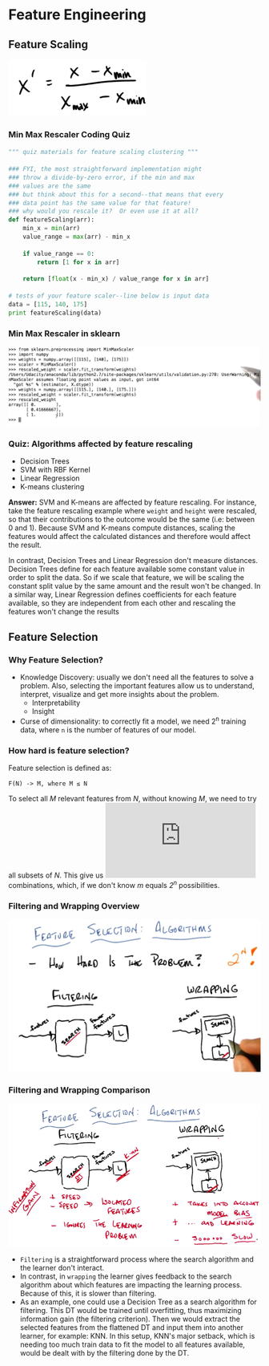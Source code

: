# Feature Engineering

## Feature Scaling

![Feature Scaling Formula](images/feature-scaling.png)

### Min Max Rescaler Coding Quiz

```python
""" quiz materials for feature scaling clustering """

### FYI, the most straightforward implementation might 
### throw a divide-by-zero error, if the min and max
### values are the same
### but think about this for a second--that means that every
### data point has the same value for that feature!  
### why would you rescale it?  Or even use it at all?
def featureScaling(arr):
    min_x = min(arr)
    value_range = max(arr) - min_x
    
    if value_range == 0:
        return [1 for x in arr]
    
    return [float(x - min_x) / value_range for x in arr]

# tests of your feature scaler--line below is input data
data = [115, 140, 175]
print featureScaling(data)

```

### Min Max Rescaler in sklearn

![Min Max Rescaler in sklearn](images/min-max-rescaler-sklearn.png)

### Quiz: Algorithms affected by feature rescaling

- Decision Trees
- SVM with RBF Kernel
- Linear Regression
- K-means clustering

**Answer:** SVM and K-means are affected by feature rescaling. For instance, take the feature rescaling example where `weight` and `height` were rescaled, so that their contributions to the outcome would be the same (i.e: between 0 and 1). Because SVM and K-means compute distances, scaling the features would affect the calculated distances and therefore would affect the result.

In contrast, Decision Trees and Linear Regression don't measure distances. Decision Trees define for each feature available some constant value in order to split the data. So if we scale that feature, we will be scaling the constant split value by the same amount and the result won't be changed. In a similar way, Linear Regression defines coefficients for each feature available, so they are independent from each other and rescaling the features won't change the results 

## Feature Selection

### Why Feature Selection?

- Knowledge Discovery: usually we don't need all the features to solve a problem. Also, selecting the important features allow us to understand, interpret, visualize and get more insights about the problem.
    - Interpretability
    - Insight
- Curse of dimensionality: to correctly fit a model, we need 2<sup>n</sup> training data, where `n` is the number of features of our model.

### How hard is feature selection?

Feature selection is defined as:
    
    F(N) -> M, where M ≤ N

To select all *M* relevant features from *N*, without knowing *M*, we need to try all subsets of *N*. This give us ![n choose m](http://latex.codecogs.com/gif.latex?%7Bn%20%5Cchoose%20m%7D) combinations, which, if we don't know *m* equals *2<sup>n</sup>* possibilities.

### Filtering and Wrapping Overview

![Filtering and Wrapping Overview](images/filtering-wrapping.png)

### Filtering and Wrapping Comparison

![Filtering and Wrapping Comparison](images/filtering-wrapping-comparison.png)

- `Filtering` is a straightforward process where the search algorithm and the learner don't interact.
- In contrast, in `wrapping` the learner gives feedback to the search algorithm about which features are impacting the learning process. Because of this, it is slower than filtering.
- As an example, one could use a Decision Tree as a search algorithm for filtering. This DT would be trained until overfitting, thus maximizing information gain (the filtering criterion). Then we would extract the selected features from the flattened DT and input them into another learner, for example: KNN. In this setup, KNN's major setback, which is needing too much train data to fit the model to all features available, would be dealt with by the filtering done by the DT.